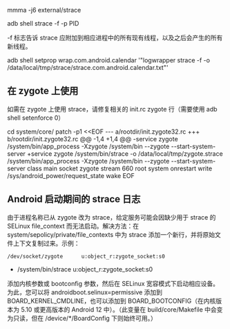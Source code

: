

  mmma -j6 external/strace


  adb shell strace -f -p PID

-f 标志告诉 strace 应附加到相应进程中的所有现有线程，以及之后会产生的所有新线程。

  adb shell setprop wrap.com.android.calendar '"logwrapper strace -f -o /data/local/tmp/strace/strace.com.android.calendar.txt"'


## 在 zygote 上使用

如需在 zygote 上使用 strace，请修复相关的 init.rc zygote 行（需要使用 adb shell setenforce 0）

  cd system/core/
  patch -p1 <<EOF
  --- a/rootdir/init.zygote32.rc
  +++ b/rootdir/init.zygote32.rc
  @@ -1,4 +1,4 @@
  -service zygote /system/bin/app_process -Xzygote /system/bin --zygote --start-system-server
  +service zygote /system/bin/strace -o /data/local/tmp/zygote.strace /system/bin/app_process -Xzygote /system/bin --zygote --start-system-server
       class main
       socket zygote stream 660 root system
       onrestart write /sys/android_power/request_state wake
  EOF

## Android 启动期间的 strace 日志


  由于进程名称已从 zygote 改为 strace，给定服务可能会因缺少用于 strace 的 SELinux file_context 而无法启动。解决方法：在 system/sepolicy/private/file_contexts 中为 strace 添加一个新行，并将原始文件上下文复制过来。示例：


    /dev/socket/zygote      u:object_r:zygote_socket:s0
  + /system/bin/strace u:object_r:zygote_socket:s0


添加内核参数或 bootconfig 参数，然后在 SELinux 宽容模式下启动相应设备。为此，您可以将 androidboot.selinux=permissive 添加到 BOARD_KERNEL_CMDLINE，也可以添加到 BOARD_BOOTCONFIG（在内核版本为 5.10 或更高版本的 Android 12 中）。（此变量在 build/core/Makefile 中会变为只读，但在 /device/*/BoardConfig 下则始终可用。）



